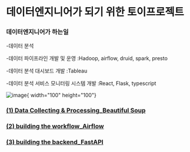 # 데이터엔지니어가 되기 위한 토이프로젝트
</hr>  


### 데이터엔지니어가 하는일
-데이터 분석


-데이터 파이프라인 개발 및 운영
  :Hadoop, airflow, druid, spark, presto
  
  
-데이터 분석 대시보드 개발
  :Tableau
  
  
-데이터 분석 서비스 모니터링 시스템 개발
  :React, Flask, typescript  


![image](https://user-images.githubusercontent.com/99312529/208283051-b9a6b946-b330-4d9a-9d5d-d1a7ea6efa06.png){ width="100" height="100"}

### [(1) Data Collecting & Processing_Beautiful Soup](https://github.com/ajoumax/toy-project-for-AIRI-Intern/tree/main/Data%20Collecting%20%26%20Processing_Beautiful%20Soup)  

### [(2) building the workflow_Airflow](https://github.com/ajoumax/toy-project-for-AIRI-Intern/tree/main/building%20the%20workflow_Airflow)  

### [(3) building the backend_FastAPI](https://github.com/ajoumax/toy-project-for-AIRI-Intern/tree/main/building%20the%20backend_FastAPI)



